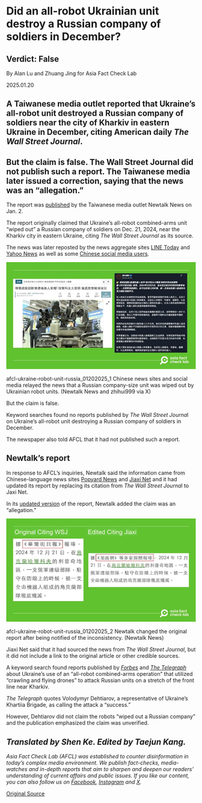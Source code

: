 # Did an all-robot Ukrainian unit destroy a Russian company of soldiers in December?

## Verdict: False

By Alan Lu and Zhuang Jing for Asia Fact Check Lab

2025.01.20

## A Taiwanese media outlet reported that Ukraine’s all-robot unit destroyed a Russian company of soldiers near the city of Kharkiv in eastern Ukraine in December, citing American daily *The Wall Street Journal*.

## But the claim is false. The Wall Street Journal did not publish such a report. The Taiwanese media later issued a correction, saying that the news was an “allegation.”

The report was [published](https://archive.ph/gf7ld#selection-1891.0-1891.30) by the Taiwanese media outlet Newtalk News on Jan. 2.

The report originally claimed that Ukraine’s all-robot combined-arms unit “wiped out” a Russian company of soldiers on Dec. 21, 2024, near the Kharkiv city in eastern Ukraine, citing *The Wall Street Journal* as its source.

The news was later reposted by the news aggregate sites [LINE Today](https://today.line.me/tw/v2/article/aGz5J03) and [Yahoo News](https://tw.news.yahoo.com/%E4%BF%84%E9%80%A3%E7%B4%9A%E9%83%A8%E9%9A%8A%E6%85%98%E9%81%AD%E6%A9%9F%E5%99%A8%E4%BA%BA%E5%85%A8%E6%AE%B2-%E5%93%88%E7%88%BE%E7%A7%91%E5%A4%AB%E5%A4%A7%E9%9C%87%E6%92%BC-%E5%BE%B9%E5%BA%95%E6%94%B9%E8%AE%8A%E6%88%B0%E5%A0%B4%E8%A6%8F%E5%89%87-061928722.html) as well as some [Chinese social media users](https://x.com/zhihui999/status/1875038779158986913).

![Chinese news sites and social media relayed the news that a Russian company-size unit was wiped out by Ukrainian robot units.](images/RNT26KONNFHBFNYHCFGLZUB5SY.jpg)

afcl-ukraine-robot-unit-russia\_01202025\_1 Chinese news sites and social media relayed the news that a Russian company-size unit was wiped out by Ukrainian robot units. (Newtalk News and zhihui999 via X)

But the claim is false.

Keyword searches found no reports published by *The Wall Street Journa*l on Ukraine’s all-robot unit destroying a Russian company of soldiers in December.

The newspaper also told AFCL that it had not published such a report.

## Newtalk’s report

In response to AFCL’s inquiries, Newtalk said the information came from Chinese-language news sites [Popyard News](https://news.popyard.space/cgi-mod/newscroll.cgi?lan=tw&r=0&sid=16&rid=891641&v=0) and [Jiaxi Net](https://www.westca.com/News/article/sid=1062913/lang=tchinese.html) and it had updated its report by replacing its citation from *The Wall Street Journa*l to Jaxi Net.

In its [updated version](https://newtalk.tw/news/view/2025-01-02/951402) of the report, Newtalk added the claim was an “allegation.”

![Newtalk changed the original report after being notified of the inconsistency.](images/AWARPZ7TCFALLNDHOKTEN5J7QU.png)

afcl-ukraine-robot-unit-russia\_01202025\_2 Newtalk changed the original report after being notified of the inconsistency. (Newtalk News)

Jiaxi Net said that it had sourced the news from *The Wall Street Journal*, but it did not include a link to the original article or other credible sources.

A keyword search found reports published by [*Forbes*](https://www.forbes.com/sites/davidaxe/2024/12/21/ukraines-first-all-robot-assault-force-just-won-its-first-battle/) and [*The Telegraph*](https://www.telegraph.co.uk/world-news/2024/12/24/ukraine-launches-robot-only-assault-against-russian-troops/) about Ukraine’s use of an “all-robot combined-arms operation” that utilized “crawling and flying drones” to attack Russian units on a stretch of the front line near Kharkiv.

*The Telegraph* quotes Volodymyr Dehtiarov, a representative of Ukraine’s Khartiia Brigade, as calling the attack a “success.”

However, Dehtiarov did not claim the robots “wiped out a Russian company” and the publication emphasized the claim was unverified.

## *Translated by Shen Ke. Edited by Taejun Kang.*

*Asia Fact Check Lab (AFCL) was established to counter disinformation in today’s complex media environment. We publish fact-checks, media-watches and in-depth reports that aim to sharpen and deepen our readers’ understanding of current affairs and public issues. If you like our content, you can also follow us on* [*Facebook*](https://www.facebook.com/asiafactchecklabcn)*,* [*Instagram*](https://www.instagram.com/asiafactchecklab/) *and* [*X*](https://twitter.com/AFCL_eng)*.*



[Original Source](https://www.rfa.org/english/factcheck/2025/01/20/afcl-ukraine-robot-unit-russia/)